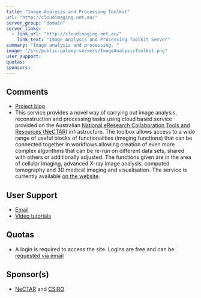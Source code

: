 ```yaml
---
title: "Image Analysis and Processing Toolkit"
url: "http://cloudimaging.net.au/"
server_group: "domain"
server_links: 
  - link_url: "http://cloudimaging.net.au/"
    link_text: "Image Analysis and Processing Toolkit Server"
summary: "Image analysis and processing. "
image: "/src/public-galaxy-servers/ImageAnalysisToolkit.png"
user_support: 
quotas: 
sponsors: 
---
```


## Comments

* [Project blog](http://cloudimaging.blogspot.com.au/)
* This service provides a novel way of carrying out image analysis, reconstruction and processing tasks using cloud based service provided on the Australian [National eResearch Collaboration Tools and Resources (NeCTAR](http://www.nectar.org.au)) infrastructure. The toolbox allows access to a wide range of useful blocks of functionalities (imaging functions) that can be connected together in workflows allowing creation of even more complex algorithms that can be re-run on different data sets, shared with others or additionally adjusted. The functions given are in the area of cellular imaging, advanced X-ray image analysis, computed tomography and 3D medical imaging and visualisation. The service is currently available [on the website](http://www.cloudimaging.net.au).

## User Support

* [Email](mailto:admin@cloudimaging.net.au)
* [Video tutorials](http://www.youtube.com/user/CloudImaging)

## Quotas

* A login is required to access the site.  Logins are free and can be [requested via email](mailto:admin@cloudimaging.net.au)

## Sponsor(s)

* [NeCTAR](http://www.nectar.org.au) and [CSIRO](http://www.csiro.au/)
